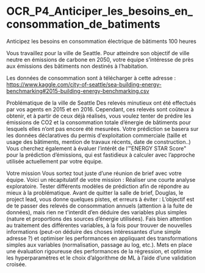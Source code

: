 # OCR_P4_Anticiper_les_besoins_en_consommation_de_batiments
Anticipez les besoins en consommation électrique de bâtiments 100 heures 

Vous travaillez pour la ville de Seattle. Pour atteindre son objectif de ville neutre en émissions de carbone en 2050, votre équipe s’intéresse de près aux émissions des bâtiments non destinés à l’habitation.

Les données de consommation sont à télécharger à cette adresse : https://www.kaggle.com/city-of-seattle/sea-building-energy-benchmarking#2015-building-energy-benchmarking.csv

Problématique de la ville de Seattle Des relevés minutieux ont été effectués par vos agents en 2015 et en 2016. Cependant, ces relevés sont coûteux à obtenir, et à partir de ceux déjà réalisés, vous voulez tenter de prédire les émissions de CO2 et la consommation totale d’énergie de bâtiments pour lesquels elles n’ont pas encore été mesurées. Votre prédiction se basera sur les données déclaratives du permis d'exploitation commerciale (taille et usage des bâtiments, mention de travaux récents, date de construction..) Vous cherchez également à évaluer l’intérêt de l’"ENERGY STAR Score" pour la prédiction d’émissions, qui est fastidieux à calculer avec l’approche utilisée actuellement par votre équipe.

Votre mission Vous sortez tout juste d’une réunion de brief avec votre équipe. Voici un récapitulatif de votre mission : Réaliser une courte analyse exploratoire. Tester différents modèles de prédiction afin de répondre au mieux à la problématique. Avant de quitter la salle de brief, Douglas, le project lead, vous donne quelques pistes, et erreurs à éviter : L’objectif est de te passer des relevés de consommation annuels (attention à la fuite de données), mais rien ne t'interdit d’en déduire des variables plus simples (nature et proportions des sources d’énergie utilisées). Fais bien attention au traitement des différentes variables, à la fois pour trouver de nouvelles informations (peut-on déduire des choses intéressantes d’une simple adresse ?) et optimiser les performances en appliquant des transformations simples aux variables (normalisation, passage au log, etc.). Mets en place une évaluation rigoureuse des performances de la régression, et optimise les hyperparamètres et le choix d’algorithme de ML à l’aide d’une validation croisée.

